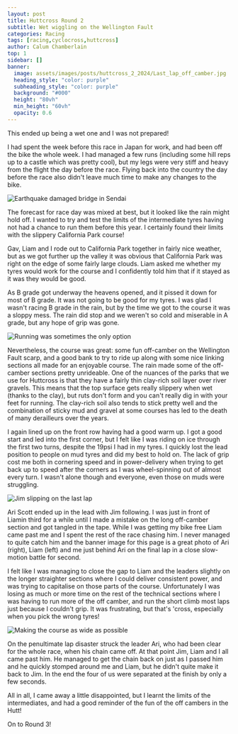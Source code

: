 ```yaml
---
layout: post
title: Huttcross Round 2
subtitle: Wet wiggling on the Wellington Fault
categories: Racing
tags: [racing,cyclocross,huttcross]
author: Calum Chamberlain
top: 1
sidebar: []
banner:
  image: assets/images/posts/huttcross_2_2024/Last_lap_off_camber.jpg
  heading_style: "color: purple"
  subheading_style: "color: purple"
  background: "#000"
  height: "80vh"
  min_height: "60vh"
  opacity: 0.6
---
```


This ended up being a wet one and I was not prepared! 

I had spent the week before this race in Japan for work, and had been off the bike
the whole week. I had managed a few runs (including some hill reps up to a castle which
was pretty cool), but my legs were very stiff and heavy from the flight the day before
the race. Flying back into the country the day before the race also didn't leave much time
to make any changes to the bike.

![Earthquake damaged bridge in Sendai](../../../../assets/images/posts/huttcross_2_2024/Japanese_eq_damaged_bridge.jpg)

The forecast for race day was mixed at best, but it looked like the rain might hold 
off. I wanted to try and test the limits of the intermediate tyres having not had
a chance to run them before this year. I certainly found their limits with the
slippery California Park course!

Gav, Liam and I rode out to California Park together in fairly nice weather, but as we
got further up the valley it was obvious that California Park was right on the edge of
some fairly large clouds. Liam asked me whether my tyres would work for the course and
I confidently told him that if it stayed as it was they would be good.

As B grade got underway the heavens opened, and it pissed it down for most of B grade. It was not
going to be good for my tyres. I was glad I wasn't racing B grade in the rain, but by 
the time we got to the course it was a sloppy mess.
The rain did stop and we weren't so cold and miserable in A grade, but any hope of grip was gone.

![Running was sometimes the only option](../../../../assets/images/posts/huttcross_2_2024/Walking_the_bike.jpg)

Nevertheless, the course was great: some fun off-camber on the Wellington Fault scarp, and a 
good bank to try to ride up along with some nice linking sections all made for an enjoyable course.
The rain made some of the off-camber sections pretty unrideable. One of the nuances of the 
parks that we use for Huttcross is that they have a fairly thin clay-rich soil layer over river
gravels. This means that the top surface gets really slippery when wet (thanks to the clay), 
but ruts don't form and you can't really dig in with your feet for running. The clay-rich soil 
also tends to stick pretty well and the combination of sticky mud and gravel at some courses has 
led to the death of many derailleurs over the years.

I again lined up on the front row having had a good warm up. I got a good start and led into
the first corner, but I felt like I was riding on ice through the first two turns, despite the 
19psi I had in my tyres. I quickly lost the lead position to people on mud tyres and did my best 
to hold on. The lack of grip cost me both in cornering speed and in power-delivery when trying to 
get back up to speed after the corners as I was wheel-spinning out of almost
every turn. I wasn't alone though and everyone, even those on muds were struggling.

![Jim slipping on the last lap](../../../../assets/images/posts/huttcross_2_2024/Jim_last_lap_slideout.jpg)

Ari Scott ended up in the lead with Jim following. I was just in front of Liamin third for a while until
I made a mistake on the long off-camber section and got tangled in the tape. While I was getting
my bike free Liam came past me and I spent the rest of the race chasing him. I never managed to quite
catch him and the banner image for this page is a great photo of Ari (right), Liam (left) and me 
just behind Ari on the final lap in a close slow-motion battle for second.

I felt like I was managing to close the gap to Liam and the leaders slightly on the longer 
straighter sections where I could deliver consistent power, and was trying to capitalise on those
parts of the course. Unfortunately I was losing as much or more time on the rest of the technical
sections where I was having to run more of the off camber, and run the short climb most laps
just because I couldn't grip. It was frustrating, but that's 'cross, especially when you pick
the wrong tyres!

![Making the course as wide as possible](../../../../assets/images/posts/huttcross_2_2024/Bending_the_tape.jpg)

On the penultimate lap disaster struck the leader Ari, who had been clear for the whole race, when
his chain came off. At that point Jim, Liam and I all came past him. He managed to get the chain back on just
as I passed him and he quickly stomped around me and Liam, but he didn't quite make it back to Jim.
In the end the four of us were separated at the finish by only a few seconds.

All in all, I came away a little disappointed, but I learnt the limits of the intermediates, and
had a good reminder of the fun of the off cambers in the Hutt!

On to Round 3!

<div class="strava-embed-placeholder" data-embed-type="activity" data-embed-id="11607816714" data-style="standard"></div><script src="https://strava-embeds.com/embed.js"></script>
